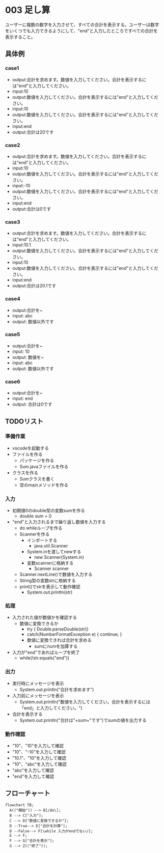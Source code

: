 # 003 足し算
ユーザーに複数の数字を入力させて、すべての合計を表示する。ユーザーは数字をいくつでも入力できるようにして、"end"と入力したところですべての合計を表示すること。
## 具体例
### case1
- output:合計を求めます。数値を入力してください。合計を表示するには"end"と入力してください。
- input:10
- output:数値を入力してください。合計を表示するには"end"と入力してください。
- input:10
- output:数値を入力してください。合計を表示するには"end"と入力してください。
- input:end
- output:合計は20です

### case2
- output:合計を求めます。数値を入力してください。合計を表示するには"end"と入力してください。
- input:10
- output:数値を入力してください。合計を表示するには"end"と入力してください。
- input:-10
- output:数値を入力してください。合計を表示するには"end"と入力してください。
- input:end
- output:合計は0です

### case3
- output:合計を求めます。数値を入力してください。合計を表示するには"end"と入力してください。
- input:10.1
- output:数値を入力してください。合計を表示するには"end"と入力してください。
- input:10
- output:数値を入力してください。合計を表示するには"end"と入力してください。
- input:end
- output:合計は20.1です

### case4
- output:合計を~
- input: abc
- output: 数値以外です
  
### case5
- output:合計を~
- input: 10
- output: 数値を~
- input: abc
- output: 数値以外です

### case6
- output:合計を~
- input: end
- output: 合計は0です

## TODOリスト
### 準備作業
- vscodeを起動する
- ファイルを作る
  - パッケージを作る
  - Sum.javaファイルを作る
- クラスを作る
  - Sumクラスを書く
  - 空のmainメソッドを作る

### 入力
- 初期値0のdouble型の変数sumを作る
  - double sum = 0
- "end"と入力されるまで繰り返し数値を入力する
  - do whileループを作る
  - Scannerを作る
    - インポートする
      - java.util.Scanner
    - System.inを渡してnewする
      - new Scanner(System.in)
    - 変数scannerに格納する
      - Scanner scanner
  - Scanner.nextLine()で数値を入力する
  - String型の変数strに格納する
  - print()でstrを表示して動作確認
    - System.out.println(str)

### 処理
- 入力された値が数値かを確認する
  - 数値に変換できるか
    - try { Double.parseDouble(str)}
    - catch(NumberFormatException e) { continue; }
    - 数値に変換できれば合計を求める
      - sumにnumを加算する
- 入力が"end"であればループを終了
   - while(!str.equals("end"))


### 出力
- 実行時にメッセージを表示
  - System.out.println("合計を求めます")
- 入力前にメッセージを表示
  - System.out.println("数値を入力してください。合計を表示するには「end」と入力してください。")
- 合計を表示する
  - System.out.println("合計は"+sum+"です")でsumの値を出力する
  
### 動作確認
- "10"、"10"を入力して確認
- "10"、"-10"を入力して確認
- "10.1"、"10"を入力して確認
- "10"、"abc"を入力して確認
- "abc"を入力して確認
- "end"を入力して確認

## フローチャート
```mermaid
flowchart TB;
  A(("開始")) --> B[/do\];
  B --> C["入力"];
  C --> D{"数値に変換できるか"};
  D --True--> E["合計を計算"];
  D --False--> F[\while 入力がendでない/];
  E --> F;
  F --> G["合計を表示"];
  G --> Z(("終了"));
```
